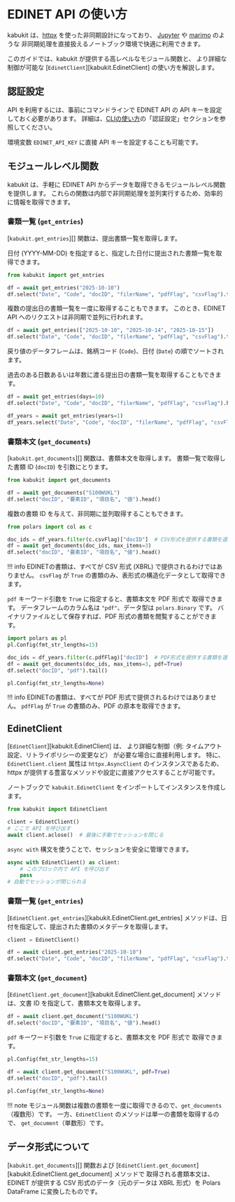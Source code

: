 # EDINET API の使い方

kabukit は、[httpx](https://www.python-httpx.org/) を使った非同期設計になっており、
[Jupyter](https://jupyter.org/) や [marimo](https://marimo.io/) のような
非同期処理を直接扱えるノートブック環境で快適に利用できます。

このガイドでは、kabukit が提供する高レベルなモジュール関数と、
より詳細な制御が可能な [`EdinetClient`][kabukit.EdinetClient] の使い方を解説します。

## 認証設定

API を利用するには、事前にコマンドラインで EDINET API の API キーを設定しておく必要があります。
詳細は、[CLIの使い方](cli.md)の「認証設定」セクションを参照してください。

環境変数 `EDINET_API_KEY` に直接 API キーを設定することも可能です。

## モジュールレベル関数

kabukit は、手軽に EDINET API からデータを取得できるモジュールレベル関数を提供します。
これらの関数は内部で非同期処理を並列実行するため、効率的に情報を取得できます。

### 書類一覧 (`get_entries`)

[`kabukit.get_entries`][] 関数は、提出書類一覧を取得します。

日付 (YYYY-MM-DD) を指定すると、指定した日付に提出された書類一覧を取得できます。

```python exec="1" source="material-block"
from kabukit import get_entries

df = await get_entries("2025-10-10")
df.select("Date", "Code", "docID", "filerName", "pdfFlag", "csvFlag").tail()
```

複数の提出日の書類一覧を一度に取得することもできます。
このとき、EDINET API へのリクエストは非同期で並列に行われます。

```python exec="1" source="material-block"
df = await get_entries(["2025-10-10", "2025-10-14", "2025-10-15"])
df.select("Date", "Code", "docID", "filerName", "pdfFlag", "csvFlag").tail()
```

戻り値のデータフレームは、銘柄コード (`Code`)、日付 (`Date`) の順でソートされます。

過去のある日数あるいは年数に渡る提出日の書類一覧を取得することもできます。

```python exec="1" source="material-block"
df = await get_entries(days=10)
df.select("Date", "Code", "docID", "filerName", "pdfFlag", "csvFlag").head()
```

```python exec="1" source="material-block"
df_years = await get_entries(years=1)
df_years.select("Date", "Code", "docID", "filerName", "pdfFlag", "csvFlag").head()
```

### 書類本文 (`get_documents`)

[`kabukit.get_documents`][] 関数は、書類本文を取得します。
書類一覧で取得した書類 ID (`docID`) を引数にとります。

```python exec="1" source="material-block"
from kabukit import get_documents

df = await get_documents("S100WUKL")
df.select("docID", "要素ID", "項目名", "値").head()
```

複数の書類 ID を与えて、非同期に並列取得することもできます。

```python exec="1" source="material-block"
from polars import col as c

doc_ids = df_years.filter(c.csvFlag)["docID"]  # CSV形式を提供する書類を選択
df = await get_documents(doc_ids, max_items=3)
df.select("docID", "要素ID", "項目名", "値").head()
```

!!! info
    EDINETの書類は、すべてが CSV 形式 (XBRL) で提供されるわけではありません。
    `csvFlag` が `True` の書類のみ、表形式の構造化データとして取得できます。

`pdf` キーワード引数を `True` に指定すると、書類本文を PDF 形式で
取得できます。
データフレームのカラム名は `"pdf"`、データ型は `polars.Binary` です。
バイナリファイルとして保存すれば、PDF 形式の書類を閲覧することができます。

```python .md#_
import polars as pl
pl.Config(fmt_str_lengths=15)
```

```python exec="1" source="material-block"
doc_ids = df_years.filter(c.pdfFlag)["docID"]  # PDF形式を提供する書類を選択
df = await get_documents(doc_ids, max_items=3, pdf=True)
df.select("docID", "pdf").tail()
```

```python .md#_
pl.Config(fmt_str_lengths=None)
```

!!! info
    EDINETの書類は、すべてが PDF 形式で提供されるわけではありません。
    `pdfFlag` が `True` の書類のみ、PDF の原本を取得できます。

## EdinetClient

[`EdinetClient`][kabukit.EdinetClient] は、
より詳細な制御（例: タイムアウト設定、リトライポリシーの変更など）
が必要な場合に直接利用します。
特に、`EdinetClient.client` 属性は `httpx.AsyncClient` のインスタンスであるため、
httpx が提供する豊富なメソッドや設定に直接アクセスすることが可能です。

ノートブックで `kabukit.EdinetClient` をインポートしてインスタンスを作成します。

```python exec="1" source="1"
from kabukit import EdinetClient

client = EdinetClient()
# ここで API を呼び出す
await client.aclose()  # 最後に手動でセッションを閉じる
```

`async with` 構文を使うことで、セッションを安全に管理できます。

```python exec="1" source="1"
async with EdinetClient() as client:
    # このブロック内で API を呼び出す
    pass
# 自動でセッションが閉じられる
```

### 書類一覧 (`get_entries`)

[`EdinetClient.get_entries`][kabukit.EdinetClient.get_entries]
メソッドは、日付を指定して、提出された書類のメタデータを取得します。

```python .md#_
client = EdinetClient()
```

```python exec="1" source="material-block"
df = await client.get_entries("2025-10-10")
df.select("Date", "Code", "docID", "filerName", "pdfFlag", "csvFlag").tail()
```

### 書類本文 (`get_document`)

[`EdinetClient.get_document`][kabukit.EdinetClient.get_document]
メソッドは、文書 ID を指定して、書類本文を取得します。

```python exec="1" source="material-block"
df = await client.get_document("S100WUKL")
df.select("docID", "要素ID", "項目名", "値").head()
```

`pdf` キーワード引数を `True` に指定すると、書類本文を PDF 形式で
取得できます。

```python .md#_
pl.Config(fmt_str_lengths=15)
```

```python exec="1" source="material-block"
df = await client.get_document("S100WUKL", pdf=True)
df.select("docID", "pdf").tail()
```

```python .md#_
pl.Config(fmt_str_lengths=None)
```

!!! note
    モジュール関数は複数の書類を一度に取得できるので、`get_documents`（複数形）です。
    一方、`EdinetClient` のメソッドは単一の書類を取得するので、
    `get_document`（単数形）です。

## データ形式について

[`kabukit.get_documents`][] 関数および
[`EdinetClient.get_document`][kabukit.EdinetClient.get_document] メソッドで
取得される書類本文は、EDINET が提供する CSV 形式のデータ（元のデータは XBRL 形式）を
Polars DataFrame に変換したものです。
